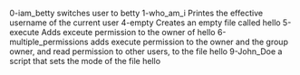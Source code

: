 0-iam_betty switches user to betty
1-who_am_i Printes the effective username of the current user
4-empty Creates an empty file called hello
5-execute Adds exceute permission to the owner of hello
6-multiple_permissions adds execute permission to the owner and the group owner, and read permission to other users, to the file hello
9-John_Doe a script that sets the mode of the file hello

